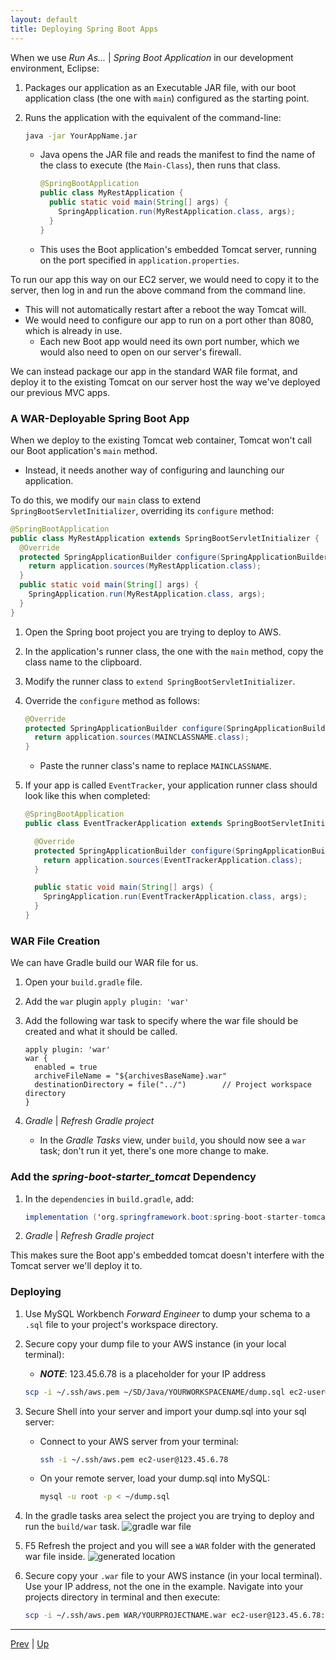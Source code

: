 ```yaml
---
layout: default
title: Deploying Spring Boot Apps
---
```


When we use _Run As..._ | _Spring Boot Application_ in our development environment, Eclipse:

1. Packages our application as an Executable JAR file, with our boot application class (the one with `main`) configured as the starting point.

2. Runs the application with the equivalent of the command-line:

   ```bash
   java -jar YourAppName.jar
   ```

   * Java opens the JAR file and reads the manifest to find the name of the class to execute (the `Main-Class`), then runs that class.

     ```java
     @SpringBootApplication
     public class MyRestApplication {
       public static void main(String[] args) {
         SpringApplication.run(MyRestApplication.class, args);
       }
     }
     ```

   * This uses the Boot application's embedded Tomcat server, running on the port specified in `application.properties`.

To run our app this way on our EC2 server, we would need to copy it to the server, then log in and run the above command from the command line.

* This will not automatically restart after a reboot the way Tomcat will.
* We would need to configure our app to run on a port other than 8080, which is already in use.
  * Each new Boot app would need its own port number, which we would also need to open on our server's firewall.

We can instead package our app in the standard WAR file format, and deploy it to the existing Tomcat on our server host the way we've deployed our previous MVC apps.

### A WAR-Deployable Spring Boot App

When we deploy to the existing Tomcat web container, Tomcat won't call our Boot application's `main` method.

* Instead, it needs another way of configuring and launching our application.

To do this, we modify our `main` class to extend `SpringBootServletInitializer`, overriding its `configure` method:

```java
@SpringBootApplication
public class MyRestApplication extends SpringBootServletInitializer {
  @Override
  protected SpringApplicationBuilder configure(SpringApplicationBuilder application) {
    return application.sources(MyRestApplication.class);
  }
  public static void main(String[] args) {
    SpringApplication.run(MyRestApplication.class, args);
  }
}
```

1. Open the Spring boot project you are trying to deploy to AWS.
1. In the application's runner class, the one with the `main` method, copy the class name to the clipboard.
1. Modify the runner class to `extend SpringBootServletInitializer`.
1. Override the `configure` method as follows:
   ```java
   @Override
   protected SpringApplicationBuilder configure(SpringApplicationBuilder application) {
     return application.sources(MAINCLASSNAME.class);
   }
   ```
   * Paste the runner class's name to replace `MAINCLASSNAME`.

1. If your app is called `EventTracker`, your application runner class should look like this when completed:

   ```java
   @SpringBootApplication
   public class EventTrackerApplication extends SpringBootServletInitializer {

     @Override
     protected SpringApplicationBuilder configure(SpringApplicationBuilder application) {
       return application.sources(EventTrackerApplication.class);
     }

     public static void main(String[] args) {
       SpringApplication.run(EventTrackerApplication.class, args);
     }
   }
   ```

### WAR File Creation

We can have Gradle build our WAR file for us.

1. Open your `build.gradle` file.
1. Add the `war` plugin `apply plugin: 'war'`
1. Add the following war task to specify where the war file should be created and what it should be called.
   ```
   apply plugin: 'war'
   war {
     enabled = true
     archiveFileName = "${archivesBaseName}.war"
     destinationDirectory = file("../")        // Project workspace directory
   }
   ```
1. _Gradle_ | _Refresh Gradle project_
  
   * In the _Gradle Tasks_ view, under `build`, you should now see a `war` task; don't run it yet, there's one more change to make.

### Add the _spring-boot-starter_tomcat_ Dependency

1. In the `dependencies` in `build.gradle`, add:

   ```java
   implementation ('org.springframework.boot:spring-boot-starter-tomcat')
   ```

1. _Gradle_ | _Refresh Gradle project_

This makes sure the Boot app's embedded tomcat doesn't interfere with the Tomcat server we'll deploy it to.

### Deploying
1. Use MySQL Workbench _Forward Engineer_ to dump your schema to a `.sql` file to your project's workspace directory.

1. Secure copy your dump file to your AWS instance (in your local terminal):
    * ***NOTE***: 123.45.6.78 is a placeholder for your IP address

    ```bash
    scp -i ~/.ssh/aws.pem ~/SD/Java/YOURWORKSPACENAME/dump.sql ec2-user@123.45.6.78:~
    ```

1. Secure Shell into your server and import your dump.sql into your sql server:

   * Connect to your AWS server from your terminal:

     ```bash
     ssh -i ~/.ssh/aws.pem ec2-user@123.45.6.78
     ```

    * On your remote server, load your dump.sql into MySQL:

      ```bash
      mysql -u root -p < ~/dump.sql
      ```

1. In the gradle tasks area select the project you are trying to deploy and run the `build/war` task.
    ![gradle war file](images/bootWarFile.jpg)

1. F5 Refresh the project and you will see a `WAR` folder with the generated war file inside.
    ![generated location](images/generatedWar.png)

1. Secure copy your `.war` file to your AWS instance (in your local terminal). Use your IP address, not the one in the example. Navigate into your projects directory in terminal and then execute:

    ```bash
    scp -i ~/.ssh/aws.pem WAR/YOURPROJECTNAME.war ec2-user@123.45.6.78:/var/lib/tomcat8/webapps/
    ```


<hr>

[Prev](README.md) | [Up](README.md)

